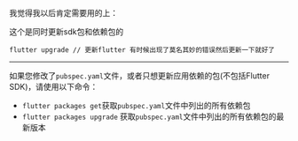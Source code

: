 我觉得我以后肯定需要用的上：

这个是同时更新sdk包和依赖包的
```shell
flutter upgrade // 更新flutter 有时候出现了莫名其妙的错误然后更新一下就好了
```
--- 

如果您修改了`pubspec.yaml`文件，或者只想更新应用依赖的包(不包括Flutter SDK)，请使用以下命令：

-   `flutter packages get`获取`pubspec.yaml`文件中列出的所有依赖包
-   `flutter packages upgrade`  获取`pubspec.yaml`文件中列出的所有依赖包的最新版本


<!--stackedit_data:
eyJoaXN0b3J5IjpbLTE2MjMwNDgxODhdfQ==
-->
